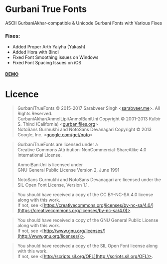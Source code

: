 # Gurbani True Fonts
ASCII GurbaniAkhar-compatible & Unicode Gurbani Fonts with Various Fixes

### Fixes:
- Added Proper Arth Yaiyha (Yakash)
- Added Hora with Bindi
- Fixed Font Smoothing issues on Windows
- Fixed Font Spacing Issues on iOS

#### [DEMO](https://gurbaninow.github.io/gurmukhi-fonts/)

# Licence

> GurbaniTrueFonts © 2015-2017 Sarabveer Singh <[sarabveer.me](https://sarabveer.me)>. All Rights Reserved.<br>
> GurbaniAkhar/AnmolLipi/AnmolBaniUni Copyright © 2001-2013 Kulbir S. Thind (California) <[gurbanifiles.org](http://gurbanifiles.org/)><br>
> NotoSans Gurmukhi and NotoSans Devanagari Copyright © 2013 Google, Inc. <[google.com/get/noto](https://www.google.com/get/noto/)><br>

> GurbaniTrueFonts are licensed under a<br>
> Creative Commons Attribution-NonCommercial-ShareAlike 4.0 International License.
>
> AnmolBaniUni is licensed under<br>
> GNU General Public License Version 2, June 1991
>
> NotoSans Gurmukhi and NotoSans Devanagari are licensed under the<br>
> SIL Open Font License, Version 1.1.

> You should have received a copy of the CC BY-NC-SA 4.0 license along with this work.<br>
> If not, see <[https://creativecommons.org/licenses/by-nc-sa/4.0/](https://creativecommons.org/licenses/by-nc-sa/4.0)>.

> You should have received a copy of the GNU General Public License along with this work.<br>
> If not, see <[http://www.gnu.org/licenses/](http://www.gnu.org/licenses/)>.

> You should have received a copy of the SIL Open Font license along with this work.<br>
> If not, see <[http://scripts.sil.org/OFL](http://scripts.sil.org/OFL)>.
